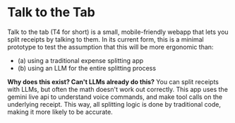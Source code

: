 # Talk to the Tab

Talk to the tab (T4 for short) is a small, mobile-friendly webapp that lets you split receipts by talking to them. In its current form, this is a minimal prototype to test the assumption that this will be more ergonomic than:
 - (a) using a traditional expense splitting app 
 - (b) using an LLM for the entire splitting process


**Why does this exist? Can't LLMs already do this?**
You can split receipts with LLMs, but often the math doesn't work out correctly. This app uses the gemini live api to understand voice commands, and make tool calls on the underlying receipt. This way, all splitting logic is done by traditional code, making it more likely to be accurate.